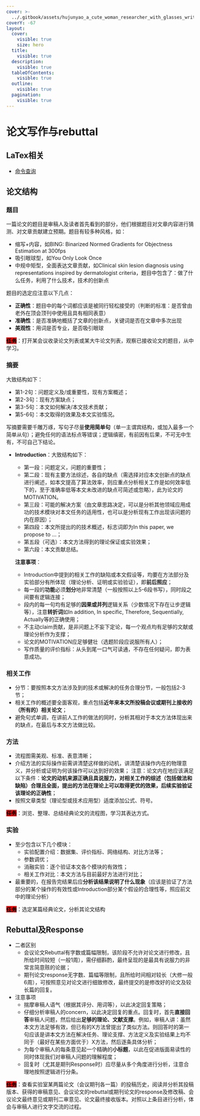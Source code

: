 ```yaml
---
cover: >-
  ../.gitbook/assets/hujunyao_a_cute_woman_researcher_with_glasses_writing_a_paper_t_56694277-17f3-4a36-aa25-1576bb0b343c.webp
coverY: -67
layout:
  cover:
    visible: true
    size: hero
  title:
    visible: true
  description:
    visible: true
  tableOfContents:
    visible: true
  outline:
    visible: true
  pagination:
    visible: true
---
```


# 论文写作与rebuttal

## LaTex相关

* [命令查询](http://www.mohu.org/info/symbols/symbols.htm)

## **论文结构**

### **题目**

一篇论文的题目是审稿人及读者首先看到的部分，他们根据题目对文章内容进行猜测、对文章贡献建立预期。题目有较多种风格，如：

* 缩写+内容，如BING: Binarized Normed Gradients for Objectness Estimation at 300fps
* 吸引眼球型，如You Only Look Once
* 中规中矩型，全面表达文章贡献，如Clinical skin lesion diagnosis using representations inspired by dermatologist criteria，题目中包含了：做了什么任务，利用了什么技术，技术的创新点

题目的选定应注意以下几点：

* **正确性**：题目中的每个词都应该是被同行轻松接受的（判断的标准：是否曾由老外在顶会顶刊中使用且具有相同表意）
* **准确性**：是否准确地概括了文章的创新点，关键词是否在文章中多次出现
* **美观性**：用词是否专业，是否吸引眼球

<mark style="background-color:red;">**任务**</mark>：打开某会议收录论文列表或某大牛论文列表，观察已接收论文的题目，从中学习。

### **摘要**

大致结构如下：

* 第1-2句：问题定义及/或重要性，现有方案概述；
* 第2-3句：现有方案缺点；
* 第3-5句：本文如何解决/本文技术贡献；
* 第5-6句：本文取得的效果及本文实验情况。

写摘要需要千雕万琢，写句子尽量**使用简单句**（单一主谓宾结构，或加入最多一个简单从句）；避免任何的语法标点等错误；逻辑缜密，有前因有后果，不可无中生有，不可自己下结论。

*   **Introduction**：大致结构如下：

    * 第一段：问题定义，问题的重要性；
    * 第二段：现有主要方法综述，各自的缺点（需选择对应本文创新点的缺点进行阐述，如本文提高了算法效率，则应重点分析相关工作是如何效率低下的，至于准确率低等本文未改进的缺点可简述或忽略），此为论文的MOTIVATION。
    * 第三段：可能的解决方案（由文章思路决定，可以是分析其他领域应用成功的技术模块对本文任务的适用性，也可以是分析现有工作出现该问题的内在原因）；
    * 第四段：本文所提出的的技术概述，标志词即为In this paper, we propose to ...；
    * 第五段（可选）：本文方法得到的理论保证或实验效果；
    * 第六段：本文贡献总结。

    **注意事项**：

    * Introduction中提到的相关工作的缺陷或本文假设等，均要在方法部分及实验部分有所体现（理论分析、证明或实验验证），即**前后照应**；
    * 每一段的**功能**必须**划分**地非常清楚（一般按照以上5-6段书写），同时段之间要有逻辑连接；
    * 段内的每一句均有足够的**因果或并列**逻辑关系（少数情况下存在让步逻辑等），注意**转折词**如In addition, In specific, Therefore, Sequentially, Actually等的正确使用；
    * 不主动claim贡献，是非问题上不妄下定论，每一个观点均有足够的文献或理论分析作为支撑；
    * 论文的MOTIVATION应足够健壮（选题阶段应说服所有人）；
    * 写作质量的评价指标：从头到尾一口气可读通，不存在任何疑问，即为表意成功。

### **相关工作**

* 分节：要按照本文方法涉及到的技术或解决的任务合理分节，一般包括2-3节；
* 相关工作的概述要全面客观，重点包括**近年来本文所投稿会议或期刊上接收的（所有的）相关论文**；
* 避免句式单调，在讲前人工作的做法的同时，分析其相对于本文方法体现出来的缺点，在最后与本文方法做比较。

### **方法**

* 流程图需美观、标准、表意清晰；
* 介绍方法的实际操作前需讲清楚这样做的动机，讲清楚该操作内在的物理意义，并分析或证明为何该操作可以达到好的效果； 注意：论文内在地应该满足以下条件：**论文的动机来源正确且具说服力，对相关工作的综述（包括做法和缺陷）合理且全面，提出的方法在理论上可以取得更优的效果，后续实验验证该理论的正确性**；
* 按照文章类型（理论型或技术应用型）适度添加公式、符号。

<mark style="background-color:red;">**任务**</mark>：浏览、整理、总结经典论文的流程图，学习其表达方式。

### **实验**

* 至少包含以下几个模块：
  * 实验配置介绍：数据集、评价指标、网络结构、对比方法等；
  * 参数调优；
  * 消融实验：逐个验证本文各个模块的有效性；
  * 相关工作对比：本文方法与目前最好方法进行对比；
* 最重要的，在报告完结果后应**分析该结果说明了什么现象**（应该是验证了方法部分的某个操作的有效性或Introduction部分某个假设的合理性等，照应前文中的理论分析）

<mark style="background-color:red;">**任务**</mark>：选定某篇经典论文，分析其论文结构

## **Rebuttal及Response**

* 二者区别
  * 会议论文Rebuttal有字数或篇幅限制，该阶段不允许对论文进行修改，且所给时间较短（一般1周），需仔细斟酌，最终呈现的是最具有说服力的非常言简意赅的论据；
  * 期刊论文response无字数、篇幅等限制，且所给时间相对较长（大修一般6周），可按照意见对论文进行细致修改，最终提交的是修改好的论文及较长篇的回复。
* 注意事项
  * 揣摩审稿人语气（根据其评分、用词等），以此决定回复策略；
  * 仔细分析审稿人的concern，以此决定回复的重点。回复时，首先**直接回答**审稿人问题，然后给出**足够的理论、文献支撑**。例如，审稿人讲：虽然本文方法足够有效，但已有的X方法曾提出了类似方法。则回答时的第一句应该是讲本文方法在解决任务、理论支撑、方法定义及实验结果上均不同于（最好在某些方面优于）X方法，然后逐条具体分析；
  * 为每个审稿人的每条意见起一个精确的**小标题**，以此在促进版面易读性的同时体现我们对审稿人问题的理解程度；
  * 回复时（尤其是期刊Response时）应尽量从多个角度进行分析，注意合理地按照逻辑进行分条。

<mark style="background-color:red;">**任务**</mark>：查看实验室某两篇论文（会议期刊各一篇）的投稿历史，阅读并分析其投稿版本、获得的审稿意见、会议论文的rebuttal或期刊论文的response及修改稿、会议论文最终意见或期刊二审意见、论文最终接收版本。对照以上条目进行分析，体会与审稿人进行文字交流的过程。
